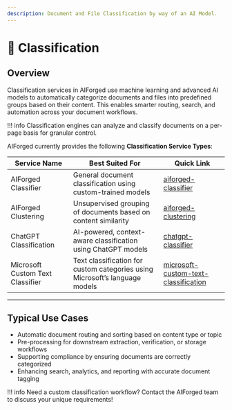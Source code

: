```yaml
---
description: Document and File Classification by way of an AI Model.
---
```


# 🔀 Classification

## Overview

Classification services in AIForged use machine learning and advanced AI models to automatically categorize documents and files into predefined groups based on their content. This enables smarter routing, search, and automation across your document workflows.

!!! info
    Classification engines can analyze and classify documents on a per-page basis for granular control.

AIForged currently provides the following **Classification Service Types**:

| Service Name                      | Best Suited For                                                                 | Quick Link                                                         |
| ---------------------------------- | ------------------------------------------------------------------------------- | ------------------------------------------------------------------ |
| AIForged Classifier                | General document classification using custom-trained models                     | [aiforged-classifier](aiforged-classifier.md "mention")         |
| AIForged Clustering                | Unsupervised grouping of documents based on content similarity                  | [aiforged-clustering](aiforged-clustering.md "mention")         |
| ChatGPT Classification             | AI-powered, context-aware classification using ChatGPT models                   | [chatgpt-classifier](chatgpt-classifier.md "mention")           |
| Microsoft Custom Text Classifier   | Text classification for custom categories using Microsoft’s language models     | [microsoft-custom-text-classification](microsoft-custom-text-classification.md "mention") |

***

## Typical Use Cases

* Automatic document routing and sorting based on content type or topic
* Pre-processing for downstream extraction, verification, or storage workflows
* Supporting compliance by ensuring documents are correctly categorized
* Enhancing search, analytics, and reporting with accurate document tagging

!!! info
    Need a custom classification workflow? Contact the AIForged team to discuss your unique requirements!


